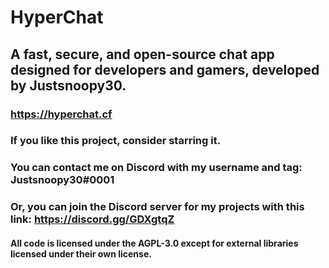 # HyperChat
## A fast, secure, and open-source chat app designed for developers and gamers, developed by Justsnoopy30.
### https://hyperchat.cf
### If you like this project, consider starring it.
### You can contact me on Discord with my username and tag: Justsnoopy30#0001
### Or, you can join the Discord server for my projects with this link: https://discord.gg/GDXgtqZ
#### All code is licensed under the AGPL-3.0 except for external libraries licensed under their own license.
